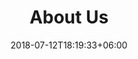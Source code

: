 ---
title: "About Us"
date: 2018-07-12T18:19:33+06:00
heading : "Design & Development Studio Fueling Great Ideas."
description : "We are specialized in developing forward-thinking brand identities, websites, illustration and animation for all types of customers. And we do this by bringing our customers through each phase of the design process with us."
expertise_title: "Expertise"
expertise_sectors: ["Customer Experience Design", "Digital Products", "Development", "Campaign & Content", "Employer Branding", "Animation & Motion Graphics", "Packaging & Product Design", "Retail & Spacial", "Print & Editorial Design", "Concept/Text", "Information Design", "Digital Marketing", "Social Media Management"]
---
